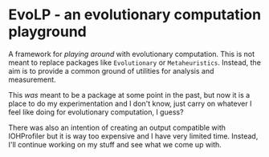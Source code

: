 # EvoLP - an evolutionary computation playground

A framework for _playing around_ with evolutionary computation. This is not meant to replace packages like `Evolutionary` or `Metaheuristics`. Instead, the aim is to provide a common ground of utilities for analysis and measurement.

This _was_ meant to be a package at some point in the past, but now it is a place to do my experimentation and I don't know, just carry on whatever I feel like doing for evolutionary computation, I guess?

There was also an intention of creating an output compatible with IOHProfiler but it is way too expensive and I have very limited time.
Instead, I'll continue working on my stuff and see what we come up with.
